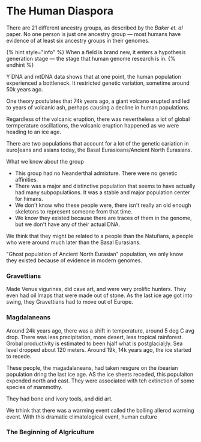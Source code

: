 # The Human Diaspora

There are 21 different ancestry groups, as described by the _Baker et. al_ paper. No one person is just one ancestry group — most humans have evidence of at least six ancestry groups in their genomes. 

{% hint style="info" %}
When a field is brand new, it enters a hypothesis generation stage — the stage that human genome research is in.
{% endhint %}

Y DNA and mtDNA data shows that at one point, the human population experienced a bottleneck. It restricted genetic variation, sometime around 50k years ago. 

One theory postulates that 74k years ago, a giant volcano erupted and led to years of volcanic ash, perhaps causing a decline in human populations. 

Regardless of the volcanic eruption, there was nevertheless a lot of global termperature oscillations, the volcanic eruption happened as we were heading to an ice age. 

There are two populations that account for a lot of the genetic cariation in euro\[eans and asians today, the Basal Eurasioans/Ancient North Eurasians. 

What we know about the group

* This group had no Neanderthal admixture. There were no genetic affinities. 
* There was a major and distinctive population that seems to have actually had many subpopulatiions. It was a stable and major population center for himans. 
* We don't know who these people were, there isn't really an old enough skeletons to represent someone from that time.
* We know they existed because there are traces of them in the genome, but we don't have any of their actual DNA.

We think that they might be related to a people than the Natufians, a people who were around much later than the Basal Eurasians. 

"Ghost population of Ancient North Eurasian" population, we only know they existed because of evidence in modern genomes. 

### Gravettians

Made Venus vigurines, did cave art, and were very prolific hunters. They even had oil lmaps that were made out of stone. As the last ice age got into swing, they Gravettians had to move out of Europe. 

### Magdalaneans

Around 24k years ago, there was a shift in temperature, around 5 deg C avg drop. There was less precipitation, more desert, less tropical rainforest. Grobal productivity is estimated to been hjalf what is postglacial;ly. Sea level dropped about 120 meters. Around 19k, 14k years ago, the ice started to recede. 

These people, the magadalaneans, had taken resgure on the ibearian population dring the last ice age. AS the ice sheets receded, this populaiton expended north and east. They were associated with teh extinction of some species of mammothy. 

They had bone and ivory tools, and did art. 

We trhink that there was a warming event called the bolling allerod warming event. With this dramatic climatological event, human culture  

### The Beginning of Algriculture





